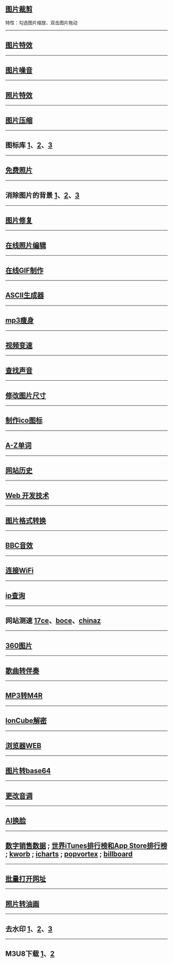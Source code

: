 ## [图片裁剪](https://jiobxn.github.io/%E5%9B%BE%E7%89%87%E8%A3%81%E5%89%AA/)
特性：勾选图片缩放、双击图片拖动

****

## [图片特效](https://photomosh.com/)

****

## [图片噪音](https://pinetools.com/add-noise-image)

****

## [照片特效](https://photofunia.com/cn/)

****

## [图片压缩](https://www.bejson.com/ui/compress_img/)

****

## 图标库 [1](https://www.iconfont.cn/)、[2](https://icon-icons.com/)、[3](https://icons.getbootstrap.com/)

****

## [免费照片](https://librestock.com/)

****

## 消除图片的背景 [1](https://www.remove.bg/zh)、[2](https://www.fococlipping.com/)、[3](https://bgsub.cn/)

****

## [图片修复](https://huggingface.co/spaces/Sanster/Lama-Cleaner-lama)

****

## [在线照片编辑](https://www.photopea.com/)

****

## [在线GIF制作](https://ezgif.com/)

****

## [ASCII生成器](https://ascii-generator.site/)

****

## [mp3瘦身](https://online-audio-converter.com/cn/)

****

## [视频变速](https://www.apowersoft.cn/adjust-video-speed)

****

## [查找声音](https://www.findsounds.com/)

****

## [修改图片尺寸](https://www.sojson.com/image/change.html)

****

## [制作ico图标](http://www.bitbug.net/)

****

## [A-Z单词](http://www.517ming.com/a-kaitou-danci.html)

****

## [网站历史](https://web.archive.org/)

****

## [Web 开发技术](https://developer.mozilla.org/zh-CN/docs/Web)

****

## [图片格式转换](https://cloudconvert.com/)

****

## [BBC音效](https://sound-effects.bbcrewind.co.uk/)

****

## [连接WiFi](https://wificard.io/)


****

## [ip查询](https://ip.zxinc.org/api.php?type=js&ip=1.1.1.1)

****

## 网站测速 [17ce](https://www.17ce.com/)、[boce](https://www.boce.com/)、[chinaz](http://tool.chinaz.com/)

****

## [360图片](https://airpano.org.cn/)

<!-- ## [18+](https://theporndude.com/zh) -->

****

## [歌曲转伴奏](https://vocalremover.org/zh/)

****

## [MP3转M4R](https://ringtonemaker.com/zh/)

****

## [IonCube解密](https://easytoyou.eu/)

****

## [浏览器WEB](https://hs.etherdream.com/)

****

## [图片转base64](https://codebeautify.org/image-to-base64-converter)

****

## [更改音调](https://vocalremover.org/zh/)

****

## [AI换脸](https://faceswapper.ai/)

****

## [数字销售数据](http://www.digitalsalesdata.com/diydsd.php) ; [世界iTunes排行榜和App Store排行榜](https://itopchart.com/) ; [kworb](https://kworb.net/charts/) ; [icharts](https://www.icharts.co.za/us/music/topsongs) ; [popvortex](https://www.popvortex.com/music/charts/) ; [billboard](https://www.billboard.com/) 

****

## [批量打开网址](http://www.openurls.com.cn/)

****

## [照片转油画](https://nffp.dogged.cn/)

****

## 去水印 [1](https://www.magiceraser.io/)、[2](https://theinpaint.com/)、[3](https://remover.zmo.ai/)

****

## M3U8下载 [1](https://github.com/Momo707577045/m3u8-downloader)、[2](https://github.com/HeiSir2014/M3U8-Downloader)


